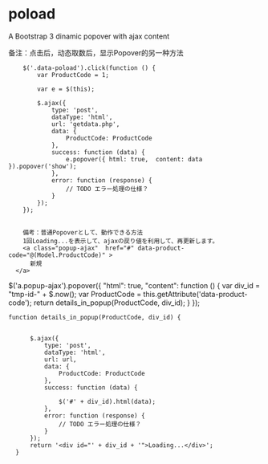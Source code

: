 # poload
A Bootstrap 3 dinamic popover with ajax content


备注：点击后，动态取数后，显示Popover的另一种方法
        <a class="data-poload" href="#" >
            <i class="far fa-book"></i>
        </a>

        $('.data-poload').click(function () {
            var ProductCode = 1;

            var e = $(this);

            $.ajax({
                type: 'post',
                dataType: 'html',
                url: 'getdata.php',
                data: {
                    ProductCode: ProductCode
                },
                success: function (data) {
                    e.popover({ html: true,  content: data }).popover('show');
                },
                error: function (response) {
                    // TODO エラー処理の仕様？
                }
            });
        });
        
        
        備考：普通Popoverとして、動作できる方法
        1回Loading...を表示して、ajaxの戻り値を利用して、再更新します。
        <a class="popup-ajax"  href="#" data-product-code="@(Model.ProductCode)" >
          新規
      </a>

$('a.popup-ajax').popover({
          "html": true,
          "content": function () {
              var div_id = "tmp-id-" + $.now();
              var ProductCode = this.getAttribute('data-product-code');
              return details_in_popup(ProductCode, div_id);
          }
      });

    function details_in_popup(ProductCode, div_id) {


          $.ajax({
              type: 'post',
              dataType: 'html',
              url: url,
              data: {
                  ProductCode: ProductCode
              },
              success: function (data) {

                  $('#' + div_id).html(data);
              },
              error: function (response) {
                  // TODO エラー処理の仕様？
              }
          });
          return '<div id="' + div_id + '">Loading...</div>';
      }
